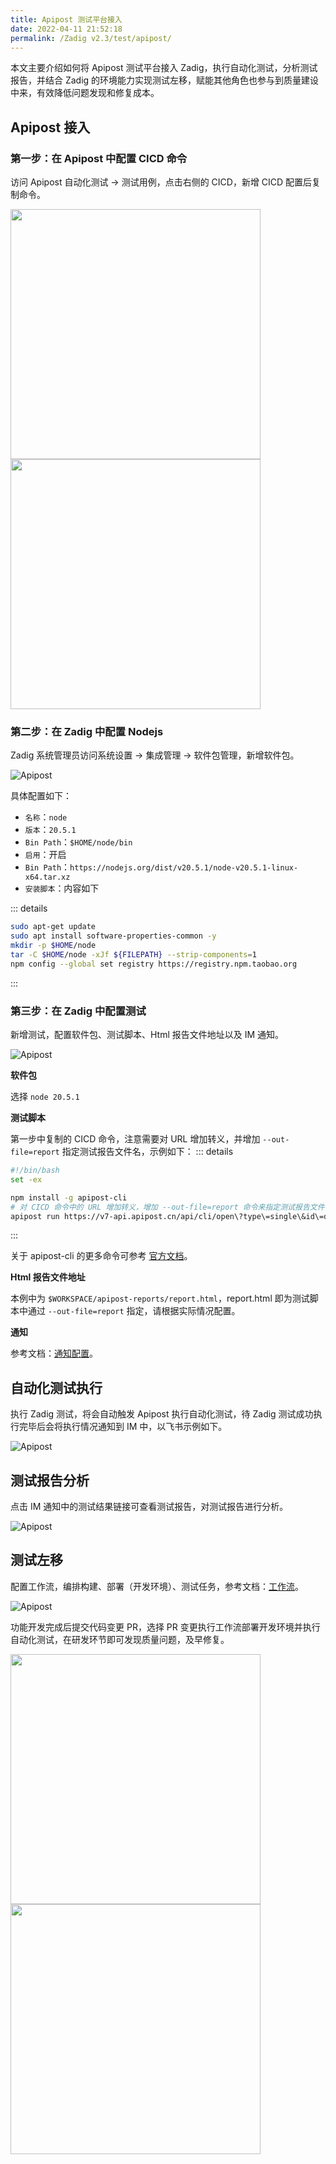 ```yaml
---
title: Apipost 测试平台接入
date: 2022-04-11 21:52:18
permalink: /Zadig v2.3/test/apipost/
---
```


本文主要介绍如何将 Apipost 测试平台接入 Zadig，执行自动化测试，分析测试报告，并结合 Zadig 的环境能力实现测试左移，赋能其他角色也参与到质量建设中来，有效降低问题发现和修复成本。

## Apipost 接入

### 第一步：在 Apipost 中配置 CICD 命令

访问 Apipost 自动化测试 -> 测试用例，点击右侧的 CICD，新增 CICD 配置后复制命令。

<img src="../../../../_images/apipost_demo_cmd.png" width="400">
<img src="../../../../_images/apipost_demo_cmd_1.png" width="400">

### 第二步：在 Zadig 中配置 Nodejs

Zadig 系统管理员访问系统设置 -> 集成管理 -> 软件包管理，新增软件包。

![Apipost](../../../../_images/add_node_for_testdemo.png)

具体配置如下：
- `名称`：`node`
- `版本`：`20.5.1`
- `Bin Path`：`$HOME/node/bin`
- `启用`：开启
- `Bin Path`：`https://nodejs.org/dist/v20.5.1/node-v20.5.1-linux-x64.tar.xz`
- `安装脚本`：内容如下

::: details
``` bash
sudo apt-get update
sudo apt install software-properties-common -y
mkdir -p $HOME/node 
tar -C $HOME/node -xJf ${FILEPATH} --strip-components=1 
npm config --global set registry https://registry.npm.taobao.org
```
:::

### 第三步：在 Zadig 中配置测试

新增测试，配置软件包、测试脚本、Html 报告文件地址以及 IM 通知。

![Apipost](../../../../_images/apipost_demo_2.png)

**软件包**

选择 `node 20.5.1`

**测试脚本**

第一步中复制的 CICD 命令，注意需要对 URL 增加转义，并增加 `--out-file=report` 指定测试报告文件名，示例如下：
::: details
``` bash
#!/bin/bash
set -ex

npm install -g apipost-cli
# 对 CICD 命令中的 URL 增加转义，增加 --out-file=report 命令来指定测试报告文件
apipost run https://v7-api.apipost.cn/api/cli/open\?type\=single\&id\=d9332a2c-957a-404e-a2a9-85379960c3f6\&token\=tffv8250lpthq20ehc885s5qyprfn4i5 -r html -n 1 --delay-request 0 --out-file=report
```
:::

关于 apipost-cli 的更多命令可参考 [官方文档](https://socket.dev/npm/package/apipost-cli/overview/1.0.6)。

**Html 报告文件地址**

本例中为 `$WORKSPACE/apipost-reports/report.html`，report.html 即为测试脚本中通过 `--out-file=report` 指定，请根据实际情况配置。

**通知**

参考文档：[通知配置](/cn/Zadig%20v2.3/project/test/#通知配置)。

## 自动化测试执行

执行 Zadig 测试，将会自动触发 Apipost 执行自动化测试，待 Zadig 测试成功执行完毕后会将执行情况通知到 IM 中，以飞书示例如下。

![Apipost](../../../../_images/apipost_im_demo.png)

## 测试报告分析

点击 IM 通知中的测试结果链接可查看测试报告，对测试报告进行分析。

![Apipost](../../../../_images/apipost_im_demo_1.png)

## 测试左移

配置工作流，编排构建、部署（开发环境）、测试任务，参考文档：[工作流](/cn/Zadig%20v2.3/project/common-workflow/)。

![Apipost](../../../../_images/apipost_left_test_demo_0.png)

功能开发完成后提交代码变更 PR，选择 PR 变更执行工作流部署开发环境并执行自动化测试，在研发环节即可发现质量问题，及早修复。

<img src="../../../../_images/apipost_left_test_demo_2.png" width="400">
<img src="../../../../_images/apipost_left_test_demo.png" width="400">
